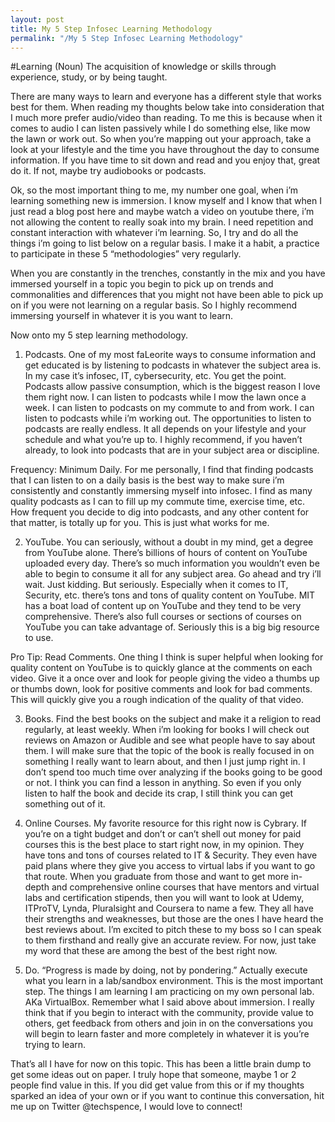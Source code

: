 ```yaml
---
layout: post
title: My 5 Step Infosec Learning Methodology
permalink: "/My 5 Step Infosec Learning Methodology"
---
```


#Learning (Noun)
The acquisition of knowledge or skills through experience, study, or by being taught.

There are many ways to learn and everyone has a different style that works best for them. When reading my thoughts below take into consideration that I much more prefer audio/video than reading. To me this is because when it comes to audio I can listen passively while I do something else, like mow the lawn or work out. So when you’re mapping out your approach, take a look at your lifestyle and the time you have throughout the day to consume information. If you have time to sit down and read and you enjoy that, great do it. If not, maybe try audiobooks or podcasts.

Ok, so the most important thing to me, my number one goal, when i’m learning something new is immersion. I know myself and I know that when I just read a blog post here and maybe watch a video on youtube there, i’m not allowing the content to really soak into my brain. I need repetition and constant interaction with whatever i’m learning. So, I try and do all the things i’m going to list below on a regular basis. I make it a habit, a practice to participate in these 5 “methodologies” very regularly.

When you are constantly in the trenches, constantly in the mix and you have immersed yourself in a topic you begin to pick up on trends and commonalities and differences that you might not have been able to pick up on if you were not learning on a regular basis. So I highly recommend immersing yourself in whatever it is you want to learn.

Now onto my 5 step learning methodology.

1) Podcasts. One of my most faLeorite ways to consume information and get educated is by listening to podcasts in whatever the subject area is. In my case it’s infosec, IT, cybersecurity, etc. You get the point. Podcasts allow passive consumption, which is the biggest reason I love them right now. I can listen to podcasts while I mow the lawn once a week. I can listen to podcasts on my commute to and from work. I can listen to podcasts while i’m working out. The opportunities to listen to podcasts are really endless. It all depends on your lifestyle and your schedule and what you’re up to. I highly recommend, if you haven’t already, to look into podcasts that are in your subject area or discipline.

Frequency: Minimum Daily. For me personally, I find that finding podcasts that I can listen to on a daily basis is the best way to make sure i’m consistently and constantly immersing myself into infosec. I find as many quality podcasts as I can to fill up my commute time, exercise time, etc. How frequent you decide to dig into podcasts, and any other content for that matter, is totally up for you. This is just what works for me.

2) YouTube. You can seriously, without a doubt in my mind, get a degree from YouTube alone. There’s billions of hours of content on YouTube uploaded every day. There’s so much information you wouldn’t even be able to begin to consume it all for any subject area. Go ahead and try i’ll wait. Just kidding. But seriously. Especially when it comes to IT, Security, etc. there’s tons and tons of quality content on YouTube. MIT has a boat load of content up on YouTube and they tend to be very comprehensive. There’s also full courses or sections of courses on YouTube you can take advantage of. Seriously this is a big big resource to use.

Pro Tip: Read Comments. One thing I think is super helpful when looking for quality content on YouTube is to quickly glance at the comments on each video. Give it a once over and look for people giving the video a thumbs up or thumbs down, look for positive comments and look for bad comments. This will quickly give you a rough indication of the quality of that video.

3) Books. Find the best books on the subject and make it a religion to read regularly, at least weekly. When i’m looking for books I will check out reviews on Amazon or Audible and see what people have to say about them. I will make sure that the topic of the book is really focused in on something I really want to learn about, and then I just jump right in. I don’t spend too much time over analyzing if the books going to be good or not. I think you can find a lesson in anything. So even if you only listen to half the book and decide its crap, I still think you can get something out of it.

4) Online Courses. My favorite resource for this right now is Cybrary. If you’re on a tight budget and don’t or can’t shell out money for paid courses this is the best place to start right now, in my opinion. They have tons and tons of courses related to IT & Security. They even have paid plans where they give you access to virtual labs if you want to go that route. When you graduate from those and want to get more in-depth and comprehensive online courses that have mentors and virtual labs and certification stipends, then you will want to look at Udemy, ITProTV, Lynda, Pluralsight and Coursera to name a few. They all have their strengths and weaknesses, but those are the ones I have heard the best reviews about. I’m excited to pitch these to my boss so I can speak to them firsthand and really give an accurate review. For now, just take my word that these are among the best of the best right now.

5) Do. “Progress is made by doing, not by pondering.” Actually execute what you learn in a lab/sandbox environment. This is the most important step. The things I am learning I am practicing on my own personal lab. AKa VirtualBox. Remember what I said above about immersion. I really think that if you begin to interact with the community, provide value to others, get feedback from others and join in on the conversations you will begin to learn faster and more completely in whatever it is you’re trying to learn.

That’s all I have for now on this topic. This has been a little brain dump to get some ideas out on paper. I truly hope that someone, maybe 1 or 2 people find value in this. If you did get value from this or if my thoughts sparked an idea of your own or if you want to continue this conversation, hit me up on Twitter @techspence, I would love to connect!
